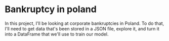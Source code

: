 # Bankruptcy in poland
In this project, I'll be looking at corporate bankruptcies in Poland. To do that, I'll need to get data that's been stored in a JSON file, explore it, and turn it into a DataFrame that we'll use to train our model.